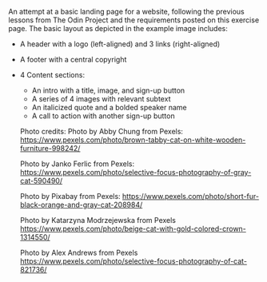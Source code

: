 An attempt at a basic landing page for a website, following the previous lessons from The Odin Project and the requirements posted on this exercise page. The basic layout as depicted in the example image includes:
- A header with a logo (left-aligned) and 3 links (right-aligned)
- A footer with a central copyright
- 4 Content sections:
  - An intro with a title, image, and sign-up button
  - A series of 4 images with relevant subtext
  - An italicized quote and a bolded speaker name
  - A call to action with another sign-up button

  Photo credits:
  Photo by Abby Chung from Pexels:
  https://www.pexels.com/photo/brown-tabby-cat-on-white-wooden-furniture-998242/

  Photo by Janko Ferlic from Pexels:
  https://www.pexels.com/photo/selective-focus-photography-of-gray-cat-590490/

  Photo by Pixabay from Pexels:
  https://www.pexels.com/photo/short-fur-black-orange-and-gray-cat-208984/

  Photo by Katarzyna Modrzejewska from Pexels
  https://www.pexels.com/photo/beige-cat-with-gold-colored-crown-1314550/

  Photo by Alex Andrews from Pexels
  https://www.pexels.com/photo/selective-focus-photography-of-cat-821736/
